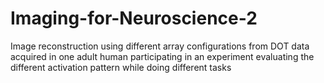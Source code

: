 # Imaging-for-Neuroscience-2
Image reconstruction using different array configurations from DOT data acquired in one adult human participating in an experiment evaluating the different activation pattern while doing different tasks
